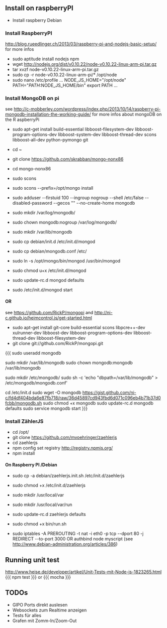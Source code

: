 
## Install on raspberryPI

  * Install raspberry Debian
 ### Install RaspberryPI 
http://blog.rueedlinger.ch/2013/03/raspberry-pi-and-nodejs-basic-setup/ for more infos
  * sudo aptitude install nodejs npm
  * wget http://nodejs.org/dist/v0.10.22/node-v0.10.22-linux-arm-pi.tar.gz
  * tar xvzf node-v0.10.22-linux-arm-pi.tar.gz
  * sudo cp -r node-v0.10.22-linux-arm-pi/* /opt/node
  * sudo nano /etc/profile 
...
NODE_JS_HOME="/opt/node"
PATH="$PATH:$NODE_JS_HOME/bin"
export PATH
...


### Install MongoDB on pi 
see http://c-mobberley.com/wordpress/index.php/2013/10/14/raspberry-pi-mongodb-installation-the-working-guide/ for more infos about mongoDB on the R
  aspberryPi

 * sudo apt-get install build-essential libboost-filesystem-dev libboost-program-options-dev libboost-system-dev libboost-thread-dev scons libboost-all-dev python-pymongo git
 * cd ~
 * git clone https://github.com/skrabban/mongo-nonx86
 * cd mongo-nonx86
 
 * sudo scons
 * sudo scons --prefix=/opt/mongo install
 * sudo adduser --firstuid 100 --ingroup nogroup --shell /etc/false --disabled-password --gecos "" --no-create-home mongodb
 * sudo mkdir /var/log/mongodb/
 * sudo chown mongodb:nogroup /var/log/mongodb/
 * sudo mkdir /var/lib/mongodb
 * sudo cp debian/init.d /etc/init.d/mongod
 * sudo cp debian/mongodb.conf /etc/
 * sudo ln -s /opt/mongo/bin/mongod /usr/bin/mongod
 * sudo chmod u+x /etc/init.d/mongod
 * sudo update-rc.d mongod defaults
 * sudo /etc/init.d/mongod start

#### OR ####
see https://github.com/RickP/mongopi and http://ni-c.github.io/heimcontrol.js/get-started.html
 * sudo apt-get install git-core build-essential scons libpcre++-dev xulrunner-dev libboost-dev libboost-program-options-dev libboost-thread-dev libboost-filesystem-dev
 * git clone git://github.com/RickP/mongopi.git

 {{{
 sudo useradd mongodb

sudo mkdir /var/lib/mongodb
sudo chown mongodb:mongodb /var/lib/mongodb
   
sudo mkdir /etc/mongodb/
sudo sh -c 'echo "dbpath=/var/lib/mongodb" > /etc/mongodb/mongodb.conf'

cd /etc/init.d
sudo wget -O mongodb https://gist.github.com/ni-c/fd4df404bda6e87fb718/raw/36d45897cd943fbd6d071c096eb4b71b37d0fcbb/mongodb.sh
sudo chmod +x mongodb
sudo update-rc.d mongodb defaults
sudo service mongodb start
 }}}


 ### Install ZählerJS
  * cd /opt/
  * git clone  https://github.com/mvoehringer/zaehlerjs
  * cd zaehlerjs
  * npm config set registry http://registry.npmjs.org/
  * npm install

 ####  On Raspberry PI /Debian
  * sudo cp -a debian/zaehlerjs.init.sh /etc/init.d/zaehlerjs
  * sudo chmod +x /etc/init.d/zaehlerjs
  * sudo mkdir /usr/local/var
  * sudo mkdir /usr/local/var/run
  * sudo update-rc.d zaehlerjs defaults
  * sudo chmod +x bin/run.sh


  * sudo iptables -A PREROUTING -t nat -i eth0 -p tcp --dport 80 -j REDIRECT --to-port 3000 
    OR 
    authbind node myscript (see http://www.debian-administration.org/articles/386)


## Running unit test
http://www.heise.de/developer/artikel/Unit-Tests-mit-Node-js-1823265.html
{{{
npm test
}}}
or 
{{{
  mocha
}}}


## TODOs
 * GIPO Ports direkt auslesen
 * Websockets zum Realtime anzeigen 
 * Tests für alles
 * Grafen mit Zomm-In/Zoom-Out 
